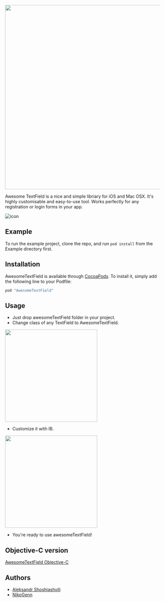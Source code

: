 <img src="http://nmaidanov.ru/awesometextfield/atext.png" width="600px"></img>

 

Awesome TextField is a nice and simple libriary for iOS and Mac OSX. It's highly customisable and easy-to-use tool. Works perfectly for any registration or login forms in your app. 

![icon](http://nmaidanov.ru/awesometextfield/afield.gif)

## Example

To run the example project, clone the repo, and run `pod install` from the Example directory first.

## Installation

AwesomeTextField is available through [CocoaPods](http://cocoapods.org). To install
it, simply add the following line to your Podfile:

```ruby
pod "AwesomeTextField"
```


## Usage
<em></em>

* Just drop awesomeTextField folder in your project.
* Change class of any TextField to AwesomeTextField.

<img src="http://nmaidanov.ru/awesometextfield/class.png" width="300px"></img>

* Customize it with IB.

<img src="http://nmaidanov.ru/awesometextfield/customize.png" width="300px"></img>


* You're ready to use awesomeTextField!

## Objective-C version
<em></em>

[AwesomeTextField Objective-C](https://github.com/NikoGenn/AwesomeTextField)

## Authors
* [Aleksandr Shoshiashvili](https://github.com/aleksandrshoshiashvili)
* [NikoGenn](https://github.com/NikoGenn)
